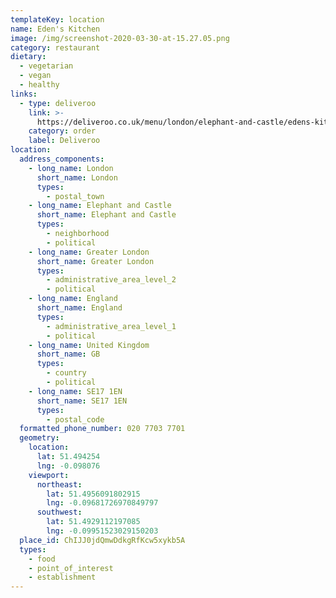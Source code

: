```yaml
---
templateKey: location
name: Eden's Kitchen
image: /img/screenshot-2020-03-30-at-15.27.05.png
category: restaurant
dietary:
  - vegetarian
  - vegan
  - healthy
links:
  - type: deliveroo
    link: >-
      https://deliveroo.co.uk/menu/london/elephant-and-castle/edens-kitchen-elephant-and-castle
    category: order
    label: Deliveroo
location:
  address_components:
    - long_name: London
      short_name: London
      types:
        - postal_town
    - long_name: Elephant and Castle
      short_name: Elephant and Castle
      types:
        - neighborhood
        - political
    - long_name: Greater London
      short_name: Greater London
      types:
        - administrative_area_level_2
        - political
    - long_name: England
      short_name: England
      types:
        - administrative_area_level_1
        - political
    - long_name: United Kingdom
      short_name: GB
      types:
        - country
        - political
    - long_name: SE17 1EN
      short_name: SE17 1EN
      types:
        - postal_code
  formatted_phone_number: 020 7703 7701
  geometry:
    location:
      lat: 51.494254
      lng: -0.098076
    viewport:
      northeast:
        lat: 51.4956091802915
        lng: -0.09681726970849797
      southwest:
        lat: 51.4929112197085
        lng: -0.09951523029150203
  place_id: ChIJJ0jdQmwDdkgRfKcw5xykb5A
  types:
    - food
    - point_of_interest
    - establishment
---
```

